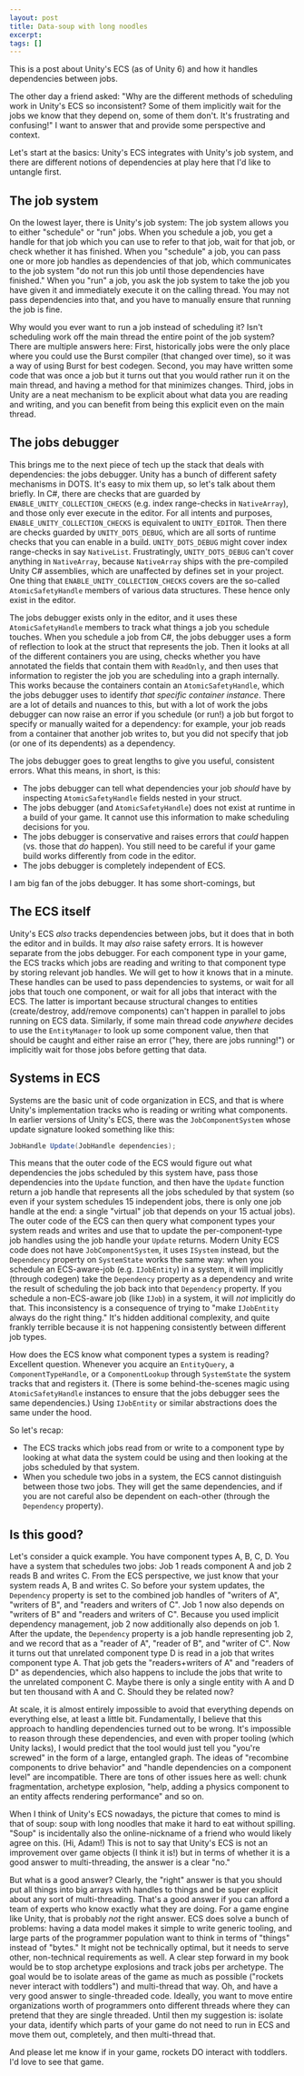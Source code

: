 ```yaml
---
layout: post
title: Data-soup with long noodles
excerpt:
tags: []
---
```


This is a post about Unity's ECS (as of Unity 6) and how it handles dependencies between jobs.

The other day a friend asked: "Why are the different methods of scheduling work in Unity's ECS so inconsistent? Some of them implicitly wait for the jobs we know that they depend on, some of them don't. It's frustrating and confusing!" I want to answer that and provide some perspective and context.

Let's start at the basics: Unity's ECS integrates with Unity's job system, and there are different notions of dependencies at play here that I'd like to untangle first.

## The job system

On the lowest layer, there is Unity's job system: The job system allows you to either "schedule" or "run" jobs. When you schedule a job, you get a handle for that job which you can use to refer to that job, wait for that job, or check whether it has finished. When you "schedule" a job, you can pass one or more job handles as dependencies of that job, which communicates to the job system "do not run this job until those dependencies have finished." When you "run" a job, you ask the job system to take the job you have given it and immediately execute it on the calling thread. You may not pass dependencies into that, and you have to manually ensure that running the job is fine.

Why would you ever want to run a job instead of scheduling it? Isn't scheduling work off the main thread the entire point of the job system? There are multiple answers here: First, historically jobs were the only place where you could use the Burst compiler (that changed over time), so it was a way of using Burst for best codegen. Second, you may have written some code that was once a job but it turns out that you would rather run it on the main thread, and having a method for that minimizes changes. Third, jobs in Unity are a neat mechanism to be explicit about what data you are reading and writing, and you can benefit from being this explicit even on the main thread.

## The jobs debugger

This brings me to the next piece of tech up the stack that deals with dependencies: the jobs debugger. Unity has a bunch of different safety mechanisms in DOTS. It's easy to mix them up, so let's talk about them briefly. In C#, there are checks that are guarded by `ENABLE_UNITY_COLLECTION_CHECKS` (e.g. index range-checks in `NativeArray`), and those only ever execute in the editor. For all intents and purposes, `ENABLE_UNITY_COLLECTION_CHECKS` is equivalent to `UNITY_EDITOR`. Then there are checks guarded by `UNITY_DOTS_DEBUG`, which are all sorts of runtime checks that you can enable in a build. `UNITY_DOTS_DEBUG` might cover index range-checks in say `NativeList`. Frustratingly, `UNITY_DOTS_DEBUG` can't cover anything in `NativeArray`, because `NativeArray` ships with the pre-compiled Unity C# assemblies, which are unaffected by defines set in your project. One thing that `ENABLE_UNITY_COLLECTION_CHECKS` covers are the so-called `AtomicSafetyHandle` members of various data structures. These hence only exist in the editor.

The jobs debugger exists only in the editor, and it uses these `AtomicSafetyHandle` members to track what things a job you schedule touches. When you schedule a job from C#, the jobs debugger uses a form of reflection to look at the struct that represents the job. Then it looks at all of the different containers you are using, checks whether you have annotated the fields that contain them with `ReadOnly`, and then uses that information to register the job you are scheduling into a graph internally. This works because the containers contain an `AtomicSafetyHandle`, which the jobs debugger uses to identify _that specific container instance_. There are a lot of details and nuances to this, but with a lot of work the jobs debugger can now raise an error if you schedule (or run!) a job but forgot to specify or manually waited for a dependency: for example, your job reads from a container that another job writes to, but you did not specify that job (or one of its dependents) as a dependency.

The jobs debugger goes to great lengths to give you useful, consistent errors. What this means, in short, is this:
 * The jobs debugger can tell what dependencies your job *should* have by inspecting `AtomicSafetyHandle` fields nested in your struct.
 * The jobs debugger (and `AtomicSafetyHandle`) does not exist at runtime in a build of your game. It cannot use this information to make scheduling decisions for you.
 * The jobs debugger is conservative and raises errors that *could* happen (vs. those that *do* happen). You still need to be careful if your game build works differently from code in the editor.
 * The jobs debugger is completely independent of ECS.

I am big fan of the jobs debugger. It has some short-comings, but 

## The ECS itself
Unity's ECS _also_ tracks dependencies between jobs, but it does that in both the editor and in builds. It may *also* raise safety errors. It is however separate from the jobs debugger. For each component type in your game, the ECS tracks which jobs are reading and writing to that component type by storing relevant job handles. We will get to how it knows that in a minute. These handles can be used to pass dependencies to systems, or wait for all jobs that touch one component, or wait for all jobs that interact with the ECS. The latter is important because structural changes to entities (create/destroy, add/remove components) can't happen in parallel to jobs running on ECS data. Similarly, if some main thread code _anywhere_ decides to use the `EntityManager` to look up some component value, then that should be caught and either raise an error ("hey, there are jobs running!") or implicitly wait for those jobs before getting that data.

## Systems in ECS
Systems are the basic unit of code organization in ECS, and that is where Unity's implementation tracks who is reading or writing what components. In earlier versions of Unity's ECS, there was the `JobComponentSystem` whose update signature looked something like this:
```csharp
JobHandle Update(JobHandle dependencies);
```
This means that the outer code of the ECS would figure out what dependencies the jobs scheduled by this system have, pass those dependencies into the `Update` function, and then have the `Update` function return a job handle that represents all the jobs scheduled by that system (so even if your system schedules 15 independent jobs, there is only one job handle at the end: a single "virtual" job that depends on your 15 actual jobs). The outer code of the ECS can then query what component types your system reads and writes and use that to update the per-component-type job handles using the job handle your `Update` returns. Modern Unity ECS code does not have `JobComponentSystem`, it uses `ISystem` instead, but the `Dependency` property on `SystemState` works the same way: when you schedule an ECS-aware-job (e.g. `IJobEntity`) in a system, it will implicitly (through codegen) take the `Dependency` property as a dependency and write the result of scheduling the job back into that `Dependency` property. If you schedule a non-ECS-aware job (like `IJob`) in a system, it will *not* implicitly do that. This inconsistency is a consequence of trying to "make `IJobEntity` always do the right thing." It's hidden additional complexity, and quite frankly terrible because it is not happening consistently between different job types.

How does the ECS know what component types a system is reading? Excellent question. Whenever you acquire an `EntityQuery`, a `ComponentTypeHandle`, or a `ComponentLookup` through `SystemState` the system tracks that and registers it. (There is some behind-the-scenes magic using `AtomicSafetyHandle` instances to ensure that the jobs debugger sees the same dependencies.) Using `IJobEntity` or similar abstractions does the same under the hood.

So let's recap:
 * The ECS tracks which jobs read from or write to a component type by looking at what data the system could be using and then looking at the jobs scheduled by that system.
 * When you schedule two jobs in a system, the ECS cannot distinguish between those two jobs. They will get the same dependencies, and if you are not careful also be dependent on each-other (through the `Dependency` property).

## Is this good?
Let's consider a quick example. You have component types A, B, C, D. You have a system that schedules two jobs: Job 1 reads component A and job 2 reads B and writes C. From the ECS perspective, we just know that your system reads A, B and writes C. So before your system updates, the `Dependency` property is set to the combined job handles of "writers of A", "writers of B", and "readers and writers of C". Job 1 now also depends on "writers of B" and "readers and writers of C". Because you used implicit dependency management, job 2 now additionally also depends on job 1. After the update, the `Dependency` property is a job handle representing job 2, and we record that as a "reader of A", "reader of B", and "writer of C". Now it turns out that unrelated component type D is read in a job that writes component type A. That job gets the "readers+writers of A" and "readers of D" as dependencies, which also happens to include the jobs that write to the unrelated component C. Maybe there is only a single entity with A and D but ten thousand with A and C. Should they be related now?

At scale, it is almost entirely impossible to avoid that everything depends on everything else, at least a little bit. Fundamentally, I believe that this approach to handling dependencies turned out to be wrong. It's impossible to reason through these dependencies, and even with proper tooling (which Unity lacks), I would predict that the tool would just tell you "you're screwed" in the form of a large, entangled graph. The ideas of "recombine components to drive behavior" and "handle dependencies on a component level" are incompatible. There are tons of other issues here as well: chunk fragmentation, archetype explosion, "help, adding a physics component to an entity affects rendering performance" and so on.

When I think of Unity's ECS nowadays, the picture that comes to mind is that of soup: soup with long noodles that make it hard to eat without spilling. "Soup" is incidentally also the online-nickname of a friend who would likely agree on this. (Hi, Adam!) This is not to say that Unity's ECS is not an improvement over game objects (I think it is!) but in terms of whether it is a good answer to multi-threading, the answer is a clear "no."

But what is a good answer? Clearly, the "right" answer is that you should put all things into big arrays with handles to things and be super explicit about any sort of multi-threading. That's a good answer if you can afford a team of experts who know exactly what they are doing. For a game engine like Unity, that is probably *not* the right answer. ECS does solve a bunch of problems: having a data model makes it simple to write generic tooling, and large parts of the programmer population want to think in terms of "things" instead of "bytes." It might not be technically optimal, but it needs to serve other, non-technical requirements as well. A clear step forward in my book would be to stop archetype explosions and track jobs per archetype. The goal would be to isolate areas of the game as much as possible ("rockets never interact with toddlers") and multi-thread that way. Oh, and have a very good answer to single-threaded code. Ideally, you want to move entire organizations worth of programmers onto different threads where they can pretend that they are single threaded. Until then my suggestion is: isolate your data, identify which parts of your game do not need to run in ECS and move them out, completely, and then multi-thread that.

And please let me know if in your game, rockets DO interact with toddlers. I'd love to see that game.